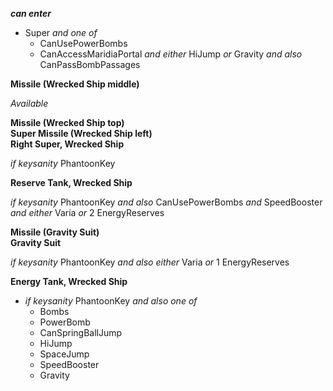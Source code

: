 ﻿***can enter***

- Super *and one of*
  - CanUsePowerBombs
  - CanAccessMaridiaPortal *and either* HiJump *or* Gravity *and also* CanPassBombPassages

**Missile (Wrecked Ship middle)**

*Available*

**Missile (Wrecked Ship top)**  
**Super Missile (Wrecked Ship left)**  
**Right Super, Wrecked Ship**

*if keysanity* PhantoonKey

**Reserve Tank, Wrecked Ship**

*if keysanity* PhantoonKey *and also* CanUsePowerBombs *and* SpeedBooster *and either* Varia *or* 2 EnergyReserves

**Missile (Gravity Suit)**  
**Gravity Suit**

*if keysanity* PhantoonKey *and also either* Varia *or* 1 EnergyReserves

**Energy Tank, Wrecked Ship**

- *if keysanity* PhantoonKey *and also one of*
  - Bombs
  - PowerBomb
  - CanSpringBallJump
  - HiJump
  - SpaceJump
  - SpeedBooster
  - Gravity
